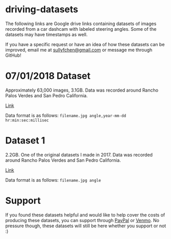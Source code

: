 # driving-datasets
The following links are Google drive links containing datasets of images recorded from a car dashcam with labeled steering angles. Some of the datasets may have timestamps as well.

If you have a specific request or have an idea of how these datasets can be improved, email me at sullyfchen@gmail.com or message me through GitHub!

# 07/01/2018 Dataset
Approximately 63,000 images, 3.1GB. Data was recorded around Rancho Palos Verdes and San Pedro California.

[Link](https://drive.google.com/open?id=1PZWa6H0i1PCH9zuYcIh5Ouk_p-9Gh58B)

Data format is as follows:
`filename.jpg angle,year-mm-dd hr:min:sec:millisec`

# Dataset 1
2.2GB. One of the original datasets I made in 2017. Data was recorded around Rancho Palos Verdes and San Pedro California.

[Link](https://drive.google.com/file/d/0B-KJCaaF7elleG1RbzVPZWV4Tlk/view?usp=sharing)

Data format is as follows:
`filename.jpg angle`

# Support
If you found these datasets helpful and would like to help cover the costs of producing these datasets, you can support through [PayPal](https://www.paypal.me/sullychen) or [Venmo](https://venmo.com/Sully-Chen). No pressure though, these datasets will still be here whether you support or not :)
